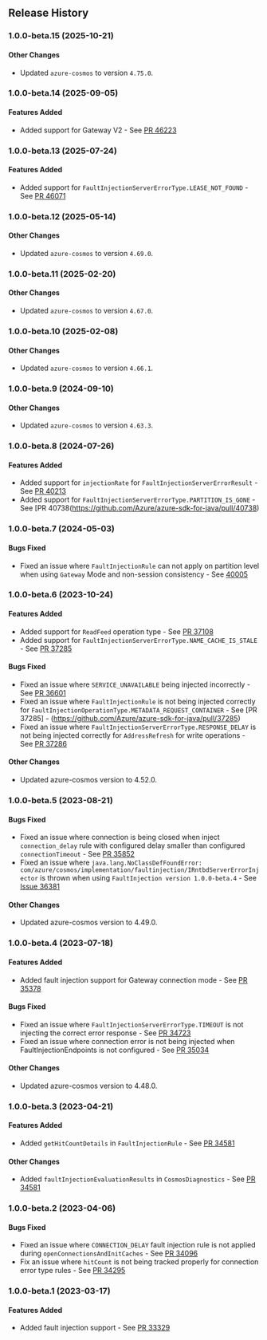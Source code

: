 ## Release History

### 1.0.0-beta.15 (2025-10-21)

#### Other Changes
* Updated `azure-cosmos` to version `4.75.0`.

### 1.0.0-beta.14 (2025-09-05)

#### Features Added
* Added support for Gateway V2 - See [PR 46223](https://github.com/Azure/azure-sdk-for-java/pull/46223)

### 1.0.0-beta.13 (2025-07-24)

#### Features Added
* Added support for `FaultInjectionServerErrorType.LEASE_NOT_FOUND` - See [PR 46071](https://github.com/Azure/azure-sdk-for-java/pull/46071)

### 1.0.0-beta.12 (2025-05-14)

#### Other Changes
* Updated `azure-cosmos` to version `4.69.0`.

### 1.0.0-beta.11 (2025-02-20)

#### Other Changes
* Updated `azure-cosmos` to version `4.67.0`.

### 1.0.0-beta.10 (2025-02-08)

#### Other Changes
* Updated `azure-cosmos` to version `4.66.1`.

### 1.0.0-beta.9 (2024-09-10)

#### Other Changes
* Updated `azure-cosmos` to version `4.63.3`.

### 1.0.0-beta.8 (2024-07-26)

#### Features Added
* Added support for `injectionRate` for `FaultInjectionServerErrorResult` - See [PR 40213](https://github.com/Azure/azure-sdk-for-java/pull/40213)
* Added support for `FaultInjectionServerErrorType.PARTITION_IS_GONE` - See [PR 40738(https://github.com/Azure/azure-sdk-for-java/pull/40738)

### 1.0.0-beta.7 (2024-05-03)

#### Bugs Fixed
* Fixed an issue where `FaultInjectionRule` can not apply on partition level when using `Gateway` Mode and non-session consistency - See [40005](https://github.com/Azure/azure-sdk-for-java/pull/40005)

### 1.0.0-beta.6 (2023-10-24)
#### Features Added
* Added support for `ReadFeed` operation type - See [PR 37108](https://github.com/Azure/azure-sdk-for-java/pull/37108)
* Added support for `FaultInjectionServerErrorType.NAME_CACHE_IS_STALE` - See [PR 37285](https://github.com/Azure/azure-sdk-for-java/pull/37285)

#### Bugs Fixed
* Fixed an issue where `SERVICE_UNAVAILABLE` being injected incorrectly - See [PR 36601](https://github.com/Azure/azure-sdk-for-java/pull/36601)
* Fixed an issue where `FaultInjectionRule` is not being injected correctly for `FaultInjectionOperationType.METADATA_REQUEST_CONTAINER` - See [PR 37285] - (https://github.com/Azure/azure-sdk-for-java/pull/37285)
* Fixed an issue where `FaultInjectionServerErrorType.RESPONSE_DELAY` is not being injected correctly for `AddressRefresh` for write operations - See [PR 37286](https://github.com/Azure/azure-sdk-for-java/pull/37286)

#### Other Changes
* Updated azure-cosmos version to 4.52.0.

### 1.0.0-beta.5 (2023-08-21)
#### Bugs Fixed
* Fixed an issue where connection is being closed when inject `connection_delay` rule with configured delay smaller than configured `connectionTimeout` - See [PR 35852](https://github.com/Azure/azure-sdk-for-java/pull/35852)
* Fixed an issue where `java.lang.NoClassDefFoundError: com/azure/cosmos/implementation/faultinjection/IRntbdServerErrorInjector` is thrown when using `FaultInjection version 1.0.0-beta.4` - See [Issue 36381](https://github.com/Azure/azure-sdk-for-java/issues/36381)

#### Other Changes
* Updated azure-cosmos version to 4.49.0.

### 1.0.0-beta.4 (2023-07-18)
#### Features Added
* Added fault injection support for Gateway connection mode - See [PR 35378](https://github.com/Azure/azure-sdk-for-java/pull/35378)

#### Bugs Fixed
* Fixed an issue where `FaultInjectionServerErrorType.TIMEOUT` is not injecting the correct error response - See [PR 34723](https://github.com/Azure/azure-sdk-for-java/pull/34723)
* Fixed an issue where connection error is not being injected when FaultInjectionEndpoints is not configured - See [PR 35034](https://github.com/Azure/azure-sdk-for-java/pull/35034)

#### Other Changes
* Updated azure-cosmos version to 4.48.0.

### 1.0.0-beta.3 (2023-04-21)
#### Features Added
* Added `getHitCountDetails` in `FaultInjectionRule` - See [PR 34581](https://github.com/Azure/azure-sdk-for-java/pull/34581)

#### Other Changes
* Added `faultInjectionEvaluationResults` in `CosmosDiagnostics` - See [PR 34581](https://github.com/Azure/azure-sdk-for-java/pull/34581)

### 1.0.0-beta.2 (2023-04-06)
#### Bugs Fixed
* Fixed an issue where `CONNECTION_DELAY` fault injection rule is not applied during `openConnectionsAndInitCaches` - See [PR 34096](https://github.com/Azure/azure-sdk-for-java/pull/34096)
* Fix an issue where `hitCount` is not being tracked properly for connection error type rules - See [PR 34295](https://github.com/Azure/azure-sdk-for-java/pull/34295)

### 1.0.0-beta.1 (2023-03-17)
#### Features Added
* Added fault injection support - See [PR 33329](https://github.com/Azure/azure-sdk-for-java/pull/33329) 

